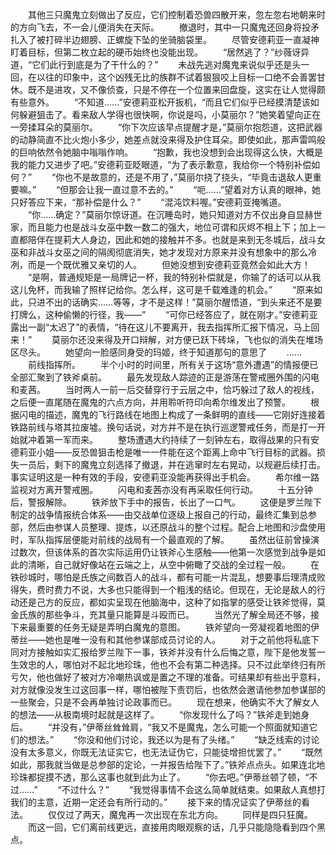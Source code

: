 　　其他三只魔鬼立刻做出了反应，它们控制着恐兽四散开来，忽左忽右地朝来时的方向飞去，不一会儿便消失在天际。
　　撤退时，其中一只魔鬼还回身将投矛扎入了被打碎半边翅膀、正螺旋下坠的坐骑脑袋里。
　　尽管安德莉亚一直凝神盯着目标，但第二枚立起的硬币始终也没能出现。
　　“居然逃了？”纱薇讶异道，“它们此行到底是为了干什么的？”
　　未战先逃对魔鬼来说似乎还是头一回，在以往的印象中，这个凶残无比的族群不试着狠狠咬上目标一口绝不会善罢甘休。既不是进攻，又不像侦查，只是不停在一个位置来回盘旋，这实在让人觉得颇有些意外。
　　“不知道……”安德莉亚松开扳机，“而且它们似乎已经摸清楚该如何躲避狙击了。看来敌人学得也很快啊，你说是吗，小莫丽尔？”她笑着望向正在一旁揉耳朵的莫丽尔。
　　“你下次应该早点提醒才是，”莫丽尔抱怨道，这把武器的动静简直不比火炮小多少，她差点就没来得及护住耳朵。即使如此，那声雷鸣般的巨响依然令她脑中嗡嗡作响。
　　“抱歉，我也没想到会出现得这么快，大概是我的能力又进步了吧。”安德莉亚眨眼道，“为了表示歉意，我给你一个特别补偿如何？”
　　“你也不是故意的，还是不用了，”莫丽尔挠了挠头，“毕竟击退敌人更重要嘛。”
　　“但那会让我一直过意不去的。”
　　“呃……”望着对方认真的眼神，她只好答应下来，“那补偿是什么？”
　　“混沌饮料喔。”安德莉亚掩嘴道。
　　“你……确定？”莫丽尔惊讶道。在沉睡岛时，她只知道对方不仅出身自显赫世家，而且能力也是战斗女巫中数一数二的强大，地位可谓和灰烬不相上下；加上一直都陪伴在提莉大人身边，因此和她的接触并不多。也就是来到无冬城后，战斗女巫和非战斗女巫之间的隔阂彻底消失，她才发现对方原来并没有想象中的那么冷冽，而是一个既优雅又亲切的人。
　　但她没想到安德莉亚竟然会如此大方！
　　“是啊，普通规矩是一局牌记一杯，我的特别补偿就是，你输了的话可以从我这儿免杯，而我输了照样记给你。怎么样，这可是千载难逢的机会。”
　　“原来如此，只进不出的话确实……等等，才不是这样！”莫丽尔醒悟道，“到头来还不是要打牌么，这种偷懒的行径，我——”
　　“可你已经答应了，就在刚才。”安德莉亚露出一副“太迟了”的表情，“待在这儿不要离开，我去指挥所汇报下情况，马上回来！”
　　莫丽尔还没来得及开口辩解，对方便已跃下砖垛，飞也似的消失在堆场区尽头。
　　她望向一脸感同身受的玛姬，终于知道那句的意思了
　　……
　　前线指挥所。
　　半个小时的时间里，所有关于这场“意外遭遇”的情报便已全部汇聚到了铁斧桌前。
　　最先发现敌人踪迹的正是游荡在警戒圈外围的闪电和麦茜。
　　当时两人一前一后交替穿行于云层之中，恰巧躲过了敌人的视线，之后便一直尾随在魔鬼的六点方向，并用聆听符印向希尔维发出了预警。
　　根据闪电的描述，魔鬼的飞行路线在地图上构成了一条鲜明的直线——它刚好连接着铁路前线与塔其拉废墟。换句话说，对方并不是在执行巡逻警戒任务，而是打一开始就冲着第一军而来。
　　整场遭遇大约持续了一刻钟左右，取得战果的只有安德莉亚小姐——反恐兽狙击枪是唯一一件能在这个距离上命中飞行目标的武器。损失一员后，剩下的魔鬼立刻选择了撤退，并在逃窜时左右晃动，以规避后续打击。事实证明这是一种有效的手段，安德莉亚没能再获得出手机会。
　　希尔维一路监视对方离开警戒圈。
　　闪电和麦茜亦没有再采取任何行动。
　　十五分钟后，警报解除。
　　铁斧放下手中的报告，长出了一口气。
　　这便是罗兰陛下制定的战争情报统合体系——由交战单位逐级上报自己的行动，最终汇集到总参部，然后由参谋人员整理、提炼，以还原战斗的整个过程。配合上地图和沙盘使用时，军队指挥层便能对前线的战局有一个最直观的了解。
　　虽然出征前曾操演过数次，但该体系的首次实际运用仍让铁斧心生感触——他第一次感觉到战争是如此的清晰，自己就好像站在云端之上，从空中俯瞰了交战的全过程一般。
　　在铁砂城时，哪怕是氏族之间数百人的战斗，都有可能一片混乱，想要事后理清成败得失，费时费力不说，大多也只能得到一个粗浅的结论。但现在，无论是敌人的行动还是己方的反应，都如实呈现在他脑海中，这种了如指掌的感受让铁斧觉得，莫金氏族的那些争斗，充其量只能算是斗殴而已。
　　当然光了解全局还不够，接下来最重要的任务无疑是弄明白魔鬼的意图。
　　铁斧望向一旁凝视着地图的伊蒂丝——她也是唯一没有和其他参谋部成员讨论的人。
　　对于之前他将私底下同对方接触如实汇报给罗兰陛下一事，铁斧并没有什么后悔之意，陛下是他发誓一生效忠的人，哪怕对不起北地珍珠，他也不会有第二种选择。只不过此举终归有所亏欠，他也做好了被对方冷嘲热讽或是置之不理的准备。可结果却有些出乎意料，对方就像没发生过这回事一样，哪怕被陛下责罚后，也依然会邀请他参加参谋部的一些聚会，只是不会再单独讨论政事而已。
　　现在想来，他确实不大了解女人的想法——从极南境时起就是这样了。
　　“你发现什么了吗？”铁斧走到她身后。
　　“并没有，”伊蒂丝耸耸肩，“我又不是魔鬼，怎么可能一个照面就知道它们的想法。”
　　“你没和他们讨论，我还以为是有了头绪。”
　　“缺乏线索的讨论没有太多意义，你既无法证实它，也无法证伪它，只能徒增担忧罢了。”
　　“既然如此，那我就当做是总参部的定论，一并报告给陛下了。”铁斧点点头。如果连北地珍珠都捉摸不透，那么这事也就到此为止了。
　　“你去吧。”伊蒂丝顿了顿，“不过……”
　　“不过什么？”
　　“我觉得事情不会这么简单就结束。如果敌人真想打我们的主意，近期一定还会有所行动的。”
　　接下来的情况证实了伊蒂丝的看法。
　　仅仅过了两天，魔鬼再一次出现在东北方向。
　　同样是四只狂魔。
　　而这一回，它们离前线更远，直接用肉眼观察的话，几乎只能隐隐看到四个黑点。